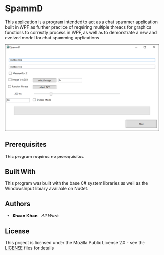 # SpammD
This application is a program intended to act as a chat spammer application built in WPF as further practice of requiring multiple threads for graphics functions to correctly process in WPF, as well as to demonstrate a new and evolved model for chat spamming applications.

![Main Menu](Images/mainMenu.png)

## Prerequisites
This program requires no prerequisites.

## Built With
This program was built with the base C# system libraries as well as the WindowsInput library available on NuGet.

## Authors
* **Shaan Khan** - *All Work*

## License
This project is licensed under the Mozilla Public License 2.0 - see the [LICENSE](https://github.com/ShaanCoding/SpammD/blob/master/LICENSE) files for details
